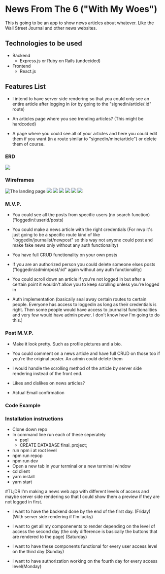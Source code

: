 # News From The 6 ("With My Woes")
This is going to be an app to show news articles about whatever. Like the Wall Street Journal and other news websites.

## Technologies to be used
+ Backend
    + Express.js or Ruby on Rails (undecided)
+ Frontend 
    + React.js

## Features List
+ I intend to have server side rendering so that you could only see an entire article after logging in (or by going to the "signedin/article/:id" route)

+ An articles page where you see trending articles? (This might be hardcoded)

+ A page where you could see all of your articles and here you could edit them if you want (in a route similar to "signedin/mine/article") or delete them of course.

### ERD
![](https://github.com/angeljuarez77/news-from-the-6/blob/master/wireframe/ERD/erd.jpg)
### Wireframes
![The landing page](https://github.com/angeljuarez77/news-from-the-6/blob/master/wireframe/landingpage.jpg)
![](https://github.com/angeljuarez77/news-from-the-6/blob/master/wireframe/loggedin.jpg)
![](https://github.com/angeljuarez77/news-from-the-6/blob/master/wireframe/loggedin:posts.jpg)
![](https://github.com/angeljuarez77/news-from-the-6/blob/master/wireframe/loggedin:userid:articleid.jpg)
![](https://github.com/angeljuarez77/news-from-the-6/blob/master/wireframe/loggedin:userid:posts.jpg)
![](https://github.com/angeljuarez77/news-from-the-6/blob/master/wireframe/mypost:id.jpg)
![](https://github.com/angeljuarez77/news-from-the-6/blob/master/wireframe/mypost:id:edit.jpg)
### M.V.P.
+ You could see all the posts from specific users (no search function)("loggedin/:userid/posts)

+ You could make a news article with the right credentials (For mvp it's just going to be a specific route kind of like "loggedin/journalist/newpost" so this way not anyone could post and make fake news only without any auth functionality)

+ You have full CRUD functionality on your own posts

+ If you are an authorized person you could delete someone elses posts ("loggedin/admin/post/:id" again without any auth functionality)

+ You could scroll down an article if you're not logged in but after a certain point it wouldn't allow you to keep scrolling unless you're logged in

+ Auth implementation (basically seal away certain routes to certain people. Everyone has access to loggedin as long as their credentials is right. Then some people would have access to journalist functionalities and very few would have admin power. I don't know how I'm going to do this.)

### Post M.V.P.

+ Make it look pretty. Such as profile pictures and a bio.

+ You could comment on a news article and have full CRUD on those too if you're the original poster. An admin could delete them

+ I would handle the scrolling method of the article by server side rendering instead of the front end.

+ Likes and dislikes on news articles?

+ Actual Email confirmation 

### Code Example

### Installation instructions
+ Clone down repo
+ In command line run each of these seperately
    + psql
    + CREATE DATABASE final_project;
+ run npm i at root level
+ npm run repop
+ npm run dev
+ Open a new tab in your terminal or a new terminal window
+ cd client
+ yarn install
+ yarn start

#TL;DR
I'm making a news web app with different levels of access and maybe server side rendering so that I could show them a preview if they are not logged in first.

+ I want to have the backend done by the end of the first day. (Friday) (With server side rendering if I'm lucky)

+ I want to get all my componenents to render depending on the level of access the second day (the only difference is basically the buttons that are rendered to the page) (Saturday)

+ I want to have these components functional for every user access level on the third day (Sunday)

+ I want to have authorization working on the fourth day for every access level(Monday)